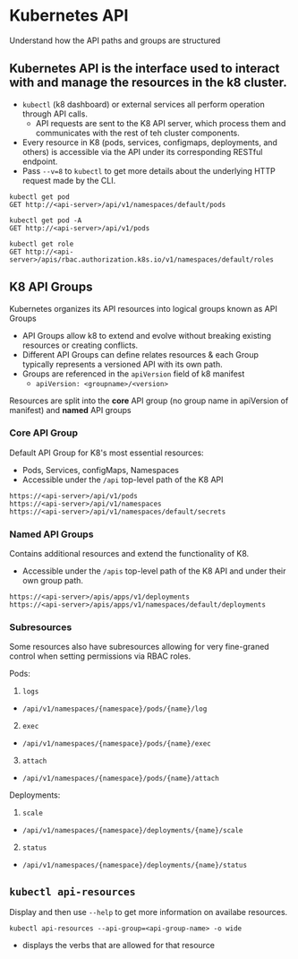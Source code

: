 # Kubernetes API
Understand how the API paths and groups are structured

## Kubernetes API is the interface used to interact with and manage the resources in the k8 cluster.
- `kubectl` (k8 dashboard) or external services all perform operation through API calls.
    - API requests are sent to the K8 API server, which process them and communicates with the rest of teh cluster components.
- Every resource in K8 (pods, services, configmaps, deployments, and others) is accessible via the API under its corresponding RESTful endpoint.
- Pass `--v=8` to `kubectl` to get more details about the underlying HTTP request made by the CLI.

```
kubectl get pod
GET http://<api-server>/api/v1/namespaces/default/pods

kubectl get pod -A
GET http://<api-server>/api/v1/pods

kubectl get role
GET http://<api-server>/apis/rbac.authorization.k8s.io/v1/namespaces/default/roles
```

## K8 API Groups
Kubernetes organizes its API resources into logical groups known as API Groups
- API Groups allow k8 to extend and evolve without breaking existing resources or creating conflicts.
- Different API Groups can define relates resources & each Group typically represents a versioned API with its own path.
- Groups are referenced in the `apiVersion` field of k8 manifest
    - `apiVersion: <groupname>/<version>`

Resources are split into the **core** API group (no group name in apiVersion of manifest) and **named** API groups

### Core API Group
Default API Group for K8's most essential resources:
- Pods, Services, configMaps, Namespaces
- Accessible under the `/api` top-level path of the K8 API
```
https://<api-server>/api/v1/pods
https://<api-server>/api/v1/namespaces
https://<api-server>/api/v1/namespaces/default/secrets
```

### Named API Groups
Contains additional resources and extend the functionality of K8.
- Accessible under the `/apis` top-level path of the K8 API and under their own group path.
```
https://<api-server>/apis/apps/v1/deployments
https://<api-server>/apis/apps/v1/namespaces/default/deployments
```

### Subresources
Some resources also have subresources allowing for very fine-graned control when setting permissions via RBAC roles.

Pods:
1. `logs`
- `/api/v1/namespaces/{namespace}/pods/{name}/log`
2. `exec`
- `/api/v1/namespaces/{namespace}/pods/{name}/exec`
3. `attach`
- `/api/v1/namespaces/{namespace}/pods/{name}/attach`

Deployments:
1. `scale`
- `/api/v1/namespaces/{namespace}/deployments/{name}/scale`
2. `status`
- `/api/v1/namespaces/{namespace}/deployments/{name}/status`



## `kubectl api-resources`
Display and then use `--help` to get more information on availabe resources.

`kubectl api-resources --api-group=<api-group-name> -o wide`
- displays the verbs that are allowed for that resource